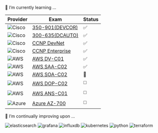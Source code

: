 <!--
**dmonagh4n/dmonagh4n** is a ✨ _special_ ✨ repository because its `README.md` (this file) appears on your GitHub profile.

Here are some ideas to get you started:

- 🔭 I’m currently working on ...
- 🌱 I’m currently learning ...
- 👯 I’m looking to collaborate on ...
- 🤔 I’m looking for help with ...
- 💬 Ask me about ...
- 📫 How to reach me: ...
- 😄 Pronouns: ...
- ⚡ Fun fact: ...
-->

:gem: I’m currently learning ...

| Provider                                                                                                   | Exam                                                                                                            | Status                 |
|------------------------------------------------------------------------------------------------------------|-----------------------------------------------------------------------------------------------------------------|------------------------|
| ![Cisco](https://img.shields.io/badge/cisco-%23049fd9.svg?style=for-the-badge&logo=cisco&logoColor=black)  | [350-901(DEVCOR)](https://www.credly.com/badges/12d4ec0b-3077-4892-b1cf-bc20901e2d60/public_url)                                   | :white_check_mark:     |
| ![Cisco](https://img.shields.io/badge/cisco-%23049fd9.svg?style=for-the-badge&logo=cisco&logoColor=black)  | [300-635(DCAUTO)](https://www.credly.com/badges/1bed7b96-7d72-4d6f-8cc7-27a26b15b425/public_url)                                | :white_check_mark:     |
| ![Cisco](https://img.shields.io/badge/cisco-%23049fd9.svg?style=for-the-badge&logo=cisco&logoColor=black)  | [CCNP DevNet](https://www.credly.com/badges/b3221a79-1b17-4d24-a3dd-2bc377f2376c/public_url) | :white_check_mark:     |
| ![Cisco](https://img.shields.io/badge/cisco-%23049fd9.svg?style=for-the-badge&logo=cisco&logoColor=black)  | [CCNP Enterprise](https://www.credly.com/badges/ee60da30-e07a-495b-81cf-ee51d0d32205/public_url) | :white_check_mark:     |
| ![AWS](https://img.shields.io/badge/AWS-%23FF9900.svg?style=for-the-badge&logo=amazon-aws&logoColor=white) | [AWS DV-C01](https://www.credly.com/badges/2adca60b-9496-4a16-97a0-dad7542ceaf5/public_url)                               | :white_check_mark:     |
| ![AWS](https://img.shields.io/badge/AWS-%23FF9900.svg?style=for-the-badge&logo=amazon-aws&logoColor=white) | [AWS SAA-C02](https://aws.amazon.com/certification/certified-solutions-architect-associate/)                    | :white_check_mark:     |
| ![AWS](https://img.shields.io/badge/AWS-%23FF9900.svg?style=for-the-badge&logo=amazon-aws&logoColor=white) | [AWS SOA-C02](https://aws.amazon.com/certification/certified-sysops-admin-associate/)                           | :small_orange_diamond: |
| ![AWS](https://img.shields.io/badge/AWS-%23FF9900.svg?style=for-the-badge&logo=amazon-aws&logoColor=white) | [AWS DOP-C02](https://aws.amazon.com/certification/certified-devops-engineer-professional/)                     | :white_medium_square:  |
| ![AWS](https://img.shields.io/badge/AWS-%23FF9900.svg?style=for-the-badge&logo=amazon-aws&logoColor=white) | [AWS ANS-C01](https://aws.amazon.com/certification/certified-advanced-networking-specialty/?ch=sec&sec=rmg&d=1) | :white_medium_square:  |
| ![Azure](https://img.shields.io/badge/Microsoft_Azure-0089D6?style=for-the-badge&logo=microsoft-azure&logoColor=white) | [Azure AZ-700](https://learn.microsoft.com/en-us/credentials/certifications/exams/az-700/) | :white_medium_square:  |

:gem: I’m continually improving upon ...

<p>
  <img src="https://img.shields.io/badge/-ElasticSearch-005571?style=for-the-badge&logo=elasticsearch" alt="elasticsearch" />
  <img src="https://img.shields.io/badge/grafana-%23F46800.svg?style=for-the-badge&logo=grafana&logoColor=white" alt="grafana" />
  <img src="https://img.shields.io/badge/InfluxDB-22ADF6?style=for-the-badge&logo=InfluxDB&logoColor=white" alt="influxdb" />
  <img src="https://img.shields.io/badge/kubernetes-%23326ce5.svg?style=for-the-badge&logo=kubernetes&logoColor=white" alt="kubernetes" />
  <img src="https://img.shields.io/badge/python-3670A0?style=for-the-badge&logo=python&logoColor=ffdd54" alt="python" />
  <img src="https://img.shields.io/badge/terraform-%235835CC.svg?style=for-the-badge&logo=terraform&logoColor=white" alt="terraform" />
</p>
